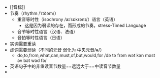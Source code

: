 - [[音标]]
- 节奏（rhythm /ˈrɪðəm/）
	- 重音等时性（isochrony /aɪˈsɒkrənɪ/）语言（英语）
		- 这是因为弱读的存在，而形成的节奏，stress-Timed Language
	- 音节等时性语言（汉语、法语）
	- 音拍等时性语言（日语）
- 实词需要重读
- 虚词需要弱读（不同的元音 弱化为 中央元音/ə/）
	- do,to,from,what,can,must,of,but,would,for
	  /də tə frəm wət kən məst əv bət wəd fə/
- 英语句子中的非重读音节数量==远远大于==中读音节数量
-